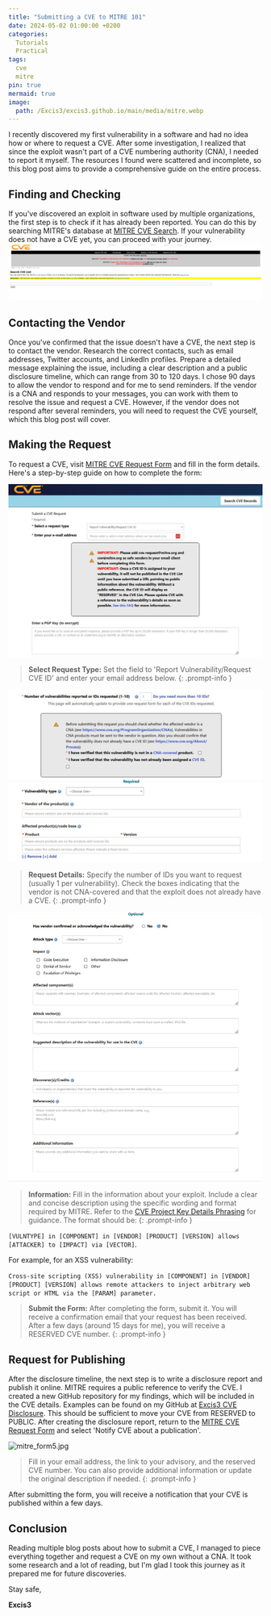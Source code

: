 ```yaml
---
title: "Submitting a CVE to MITRE 101"
date: 2024-05-02 01:00:00 +0200
categories:
  Tutorials
  Practical
tags:
  cve
  mitre
pin: true
mermaid: true
image:
  path: /Excis3/excis3.github.io/main/media/mitre.webp
---
```


I recently discovered my first vulnerability in a software and had no idea how or where to request a CVE. After some investigation, I realized that since the exploit wasn't part of a CVE numbering authority (CNA), I needed to report it myself. The resources I found were scattered and incomplete, so this blog post aims to provide a comprehensive guide on the entire process.

## Finding and Checking

If you've discovered an exploit in software used by multiple organizations, the first step is to check if it has already been reported. You can do this by searching MITRE's database at [MITRE CVE Search](https://cve.mitre.org/cve/search_cve_list.html). If your vulnerability does not have a CVE yet, you can proceed with your journey.
![mitre_form1.jpg](https://raw.githubusercontent.com/Excis3/excis3.github.io/main/media/mitre_form1.jpg)

## Contacting the Vendor

Once you've confirmed that the issue doesn't have a CVE, the next step is to contact the vendor. Research the correct contacts, such as email addresses, Twitter accounts, and LinkedIn profiles. Prepare a detailed message explaining the issue, including a clear description and a public disclosure timeline, which can range from 30 to 120 days. I chose 90 days to allow the vendor to respond and for me to send reminders.
If the vendor is a CNA and responds to your messages, you can work with them to resolve the issue and request a CVE. However, if the vendor does not respond after several reminders, you will need to request the CVE yourself, which this blog post will cover.

## Making the Request

To request a CVE, visit [MITRE CVE Request Form](https://cveform.mitre.org/) and fill in the form details. Here's a step-by-step guide on how to complete the form:

![mitre_form2.jpg](https://raw.githubusercontent.com/Excis3/excis3.github.io/main/media/mitre_form2.jpg)
> **Select Request Type:** Set the field to 'Report Vulnerability/Request CVE ID' and enter your email address below.
{: .prompt-info }

![mitre_form3.jpg](https://raw.githubusercontent.com/Excis3/excis3.github.io/main/media/mitre_form3.jpg)
> **Request Details:** Specify the number of IDs you want to request (usually 1 per vulnerability). Check the boxes indicating that the vendor is not CNA-covered and that the exploit does not already have a CVE.
{: .prompt-info }

![mitre_form4.jpg](https://raw.githubusercontent.com/Excis3/excis3.github.io/main/media/mitre_form4.jpg)
> **Information:** Fill in the information about your exploit. Include a clear and concise description using the specific wording and format required by MITRE. Refer to the [CVE Project Key Details Phrasing](https://cveproject.github.io/docs/content/key-details-phrasing.pdf) for guidance. The format should be: 
{: .prompt-info }

   ```[VULNTYPE] in [COMPONENT] in [VENDOR] [PRODUCT] [VERSION] allows [ATTACKER] to [IMPACT] via [VECTOR]```.

   For example, for an XSS vulnerability: 

   ```Cross-site scripting (XSS) vulnerability in [COMPONENT] in [VENDOR] [PRODUCT] [VERSION] allows remote attackers to inject arbitrary web script or HTML via the [PARAM] parameter.```
  

> **Submit the Form:** After completing the form, submit it. You will receive a confirmation email that your request has been received. After a few days (around 15 days for me), you will receive a RESERVED CVE number.
{: .prompt-info }

## Request for Publishing

After the disclosure timeline, the next step is to write a disclosure report and publish it online. MITRE requires a public reference to verify the CVE. I created a new GitHub repository for my findings, which will be included in the CVE details.
Examples can be found on my GitHub at [Excis3 CVE Disclosure](https://github.com/Excis3/CVE-Disclosure). This should be sufficient to move your CVE from RESERVED to PUBLIC.
After creating the disclosure report, return to the [MITRE CVE Request Form](https://cveform.mitre.org/) and select 'Notify CVE about a publication'. 

![mitre_form5.jpg](https://raw.githubusercontent.com/Excis3/excis3.github.io/main/media/mitre_form5.jpg)
> Fill in your email address, the link to your advisory, and the reserved CVE number. You can also provide additional information or update the original description if needed.
{: .prompt-info }

After submitting the form, you will receive a notification that your CVE is published within a few days.

## Conclusion

Reading multiple blog posts about how to submit a CVE, I managed to piece everything together and request a CVE on my own without a CNA. It took some research and a lot of reading, but I'm glad I took this journey as it prepared me for future discoveries.

Stay safe,

**Excis3**







